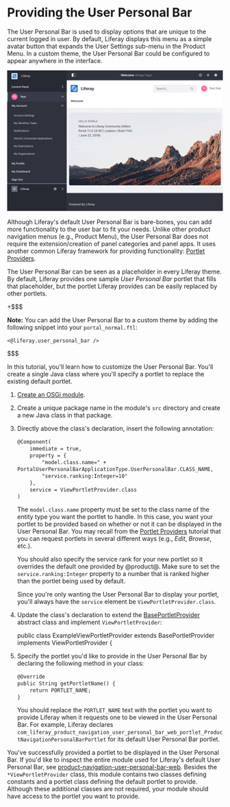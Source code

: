 # Providing the User Personal Bar [](id=providing-the-user-personal-bar)

The User Personal Bar is used to display options that are unique to the current 
logged in user. By default, Liferay displays this menu as a simple avatar 
button that expands the User Settings sub-menu in the Product Menu. In a custom 
theme, the User Personal Bar could be configured to appear anywhere in the 
interface.

![Figure 1: By default, the User Personal Menu contains the signed-in user's avatar, which navigates to the Product Menu when selected.](../../images/user-personal-bar.png)

Although Liferay's default User Personal Bar is bare-bones, you can
add more functionality to the user bar to fit your needs. Unlike other product
navigation menus (e.g., Product Menu), the User Personal Bar does not require
the extension/creation of panel categories and panel apps. It uses another
common Liferay framework for providing functionality:
[Portlet Providers](/develop/tutorials/-/knowledge_base/7-1/portlet-provider-template).

The User Personal Bar can be seen as a placeholder in every Liferay theme. By
default, Liferay provides one sample *User Personal Bar* portlet that fills that
placeholder, but the portlet Liferay provides can be easily replaced by other
portlets.

+$$$

**Note:** You can add the User Personal Bar to a custom theme by adding the
following snippet into your `portal_normal.ftl`:

    <@liferay.user_personal_bar />

$$$

In this tutorial, you'll learn how to customize the User Personal Bar. You'll
create a single Java class where you'll specify a portlet to replace the
existing default portlet.

1.  [Create an OSGi module](/develop/tutorials/-/knowledge_base/7-1/starting-module-development).

2.  Create a unique package name in the module's `src` directory and create a
    new Java class in that package.

3.  Directly above the class's declaration, insert the following annotation:

        @Component(
            immediate = true,
            property = {
                "model.class.name=" + PortalUserPersonalBarApplicationType.UserPersonalBar.CLASS_NAME,
                "service.ranking:Integer=10"
            },
            service = ViewPortletProvider.class
        )

     The `model.class.name` property must be set to the class name of the entity
     type you want the portlet to handle. In this case, you want your portlet to
     be provided based on whether or not it can be displayed in the User 
     Personal Bar. You may recall from the [Portlet Providers](/develop/tutorials/-/knowledge_base/7-1/portlet-provider-template)
     tutorial that you can request portlets in several different ways (e.g.,
     *Edit*, *Browse*, etc.).

     You should also specify the service rank for your new portlet so it
     overrides the default one provided by @product@. Make sure to set the
     `service.ranking:Integer` property to a number that is ranked higher than
     the portlet being used by default.

     Since you're only wanting the User Personal Bar to display your portlet,
     you'll always have the `service` element be `ViewPortletProvider.class`.

4.  Update the class's declaration to extend the [BasePortletProvider](@platform-ref@/7.0-latest/javadocs/portal-kernel/com/liferay/portal/kernel/portlet/BasePortletProvider.html)
    abstract class and implement `ViewPortletProvider`:

       public class ExampleViewPortletProvider extends BasePortletProvider implements ViewPortletProvider {

5.  Specify the portlet you'd like to provide in the User Personal Bar by
    declaring the following method in your class:

        @Override
        public String getPortletName() {
            return PORTLET_NAME;
        }

    You should replace the `PORTLET_NAME` text with the portlet you want to
    provide Liferay when it requests one to be viewed in the User Personal Bar.
    For example, Liferay declares
    `com_liferay_product_navigation_user_personal_bar_web_portlet_ProductNavigationPersonalBarPortlet`
    for its default User Personal Bar portlet.

You've successfully provided a portlet to be displayed in the User Personal Bar.
If you'd like to inspect the entire module used for Liferay's default User
Personal Bar, see
[product-navigation-user-personal-bar-web](https://github.com/liferay/liferay-portal/tree/7.1.x/modules/apps/product-navigation/product-navigation-user-personal-bar-web).
Besides the `*ViewPortletProvider` class, this module contains two classes
defining constants and a portlet class defining the default portlet to provide.
Although these additional classes are not required, your module should have
access to the portlet you want to provide.
